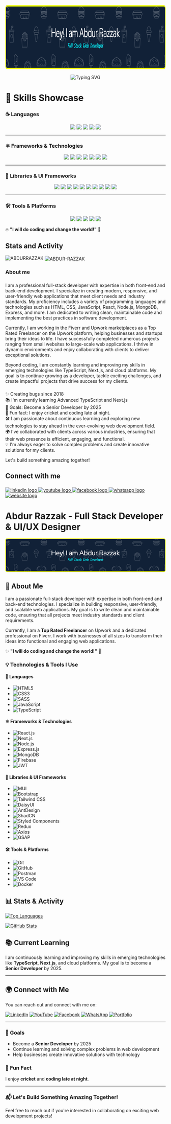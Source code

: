 <div align="center">
    <img height="200" src="https://raw.githubusercontent.com/fabrazzak/fabrazzak/refs/heads/main/github-header-image%20(1).png" />
</div>
<p align="center">
  <img src="https://readme-typing-svg.herokuapp.com?font=Nunito&pause=1000&width=435&lines=I+am+a+Front-end+Developer+%26+UI+designer" alt="Typing SVG">
</p>


<h1 align="left">🧠 Skills Showcase</h1>

### ☕ Languages  
<p align="center">
  <img src="https://img.shields.io/badge/html5-%23E34F26.svg?style=for-the-badge&logo=html5&logoColor=white" />
  <img src="https://img.shields.io/badge/css3-%231572B6.svg?style=for-the-badge&logo=css3&logoColor=white" />
  <img src="https://img.shields.io/badge/SASS-hotpink.svg?style=for-the-badge&logo=SASS&logoColor=white" />
  <img src="https://img.shields.io/badge/JavaScript%20-%23F7DF1E.svg?style=for-the-badge&logo=javascript&logoColor=black" />
  <img src="https://img.shields.io/badge/typescript-3178C6.svg?style=for-the-badge&logo=typescript&logoColor=white" />
</p>  

---

### ⚛️ Frameworks & Technologies  
<p align="center">
  <img src="https://img.shields.io/badge/react.js-61DAFB.svg?style=for-the-badge&logo=react&logoColor=black" />
  <img src="https://img.shields.io/badge/next.js-000000.svg?style=for-the-badge&logo=nextdotjs&logoColor=white" />
  <img src="https://img.shields.io/badge/node.js-339933.svg?style=for-the-badge&logo=nodedotjs&logoColor=white" />
  <img src="https://img.shields.io/badge/express.js-%23404d59.svg?style=for-the-badge&logo=express&logoColor=%2361DAFB" />
  <img src="https://img.shields.io/badge/MongoDB-%2347A248.svg?style=for-the-badge&logo=mongodb&logoColor=white" />
  <img src="https://img.shields.io/badge/Firebase-FFCA28.svg?style=for-the-badge&logo=firebase&logoColor=black" />
  <img src="https://img.shields.io/badge/JWT-000000.svg?style=for-the-badge&logo=jsonwebtokens&logoColor=white" />
</p>  

---

### 📘 Libraries & UI Frameworks  
<p align="center">
  <img src="https://img.shields.io/badge/mui-007FFF.svg?style=for-the-badge&logo=mui&logoColor=white" />
  <img src="https://img.shields.io/badge/Bootstrap-7952B3.svg?style=for-the-badge&logo=bootstrap&logoColor=white" />
  <img src="https://img.shields.io/badge/tailwind_css-06B6D4.svg?style=for-the-badge&logo=tailwindcss&logoColor=white" />
  <img src="https://img.shields.io/badge/DaisyUI-5A0EF8.svg?style=for-the-badge&logo=daisyui&logoColor=white" />
  <img src="https://img.shields.io/badge/AntDesign-0170FE.svg?style=for-the-badge&logo=antdesign&logoColor=white" />
  <img src="https://img.shields.io/badge/ShadCN-18181B.svg?style=for-the-badge&logo=shadcn&logoColor=white" />
  <img src="https://img.shields.io/badge/styled--components-DB7093?style=for-the-badge&logo=styled-components&logoColor=white" />
  <img src="https://img.shields.io/badge/Redux-764ABC.svg?style=for-the-badge&logo=redux&logoColor=white" />
  <img src="https://img.shields.io/badge/Axios-5A29E4.svg?style=for-the-badge&logo=axios&logoColor=white" />
  <img src="https://img.shields.io/badge/GSAP-00FF00.svg?style=for-the-badge&logo=greensock&logoColor=black" />
</p>  

---

### 🛠️ Tools & Platforms  
<p align="center">
  <img src="https://img.shields.io/badge/Git-F05032.svg?style=for-the-badge&logo=git&logoColor=white" />
  <img src="https://img.shields.io/badge/GitHub-181717.svg?style=for-the-badge&logo=github&logoColor=white" />
  <img src="https://img.shields.io/badge/Postman-FF6C37.svg?style=for-the-badge&logo=postman&logoColor=white" />
  <img src="https://img.shields.io/badge/VS_Code-007ACC.svg?style=for-the-badge&logo=visual-studio-code&logoColor=white" />
  <img src="https://img.shields.io/badge/Docker-2496ED.svg?style=for-the-badge&logo=docker&logoColor=white" />
</p>


🔥 **"I will do coding and change the world!"** 🚀

###

<h2 align="left">Stats and Activity</h2>
<p><img align="left" src="https://github-readme-stats.vercel.app/api/top-langs?username=fabrazzak&show_icons=true&locale=en&layout=compact" alt="ABDURRAZZAK" /></p>


<p>&nbsp;<img align="center" src="https://github-readme-stats.vercel.app/api?username=fabrazzak&show_icons=true&locale=en" alt="ABDUR-RAZZAK" /></p>

<h3 align="left">About me</h3>

###

<p align="left">
I am a professional full-stack developer with expertise in both front-end and back-end development. I specialize in creating modern, responsive, and user-friendly web applications that meet client needs and industry standards. My proficiency includes a variety of programming languages and technologies such as HTML, CSS, JavaScript, React, Node.js, MongoDB, Express, and more. I am dedicated to writing clean, maintainable code and implementing the best practices in software development.
</p>

<p align="left">
Currently, I am working in the Fiverr and Upwork marketplaces as a Top Rated Freelancer on the Upwork platform, helping businesses and startups bring their ideas to life. I have successfully completed numerous projects ranging from small websites to large-scale web applications. I thrive in dynamic environments and enjoy collaborating with clients to deliver exceptional solutions.
</p>


<p align="left">
Beyond coding, I am constantly learning and improving my skills in emerging technologies like TypeScript, Next.js, and cloud platforms. My goal is to continue growing as a developer, tackle exciting challenges, and create impactful projects that drive success for my clients.
</p>






###

<p align="left">
✨ Creating bugs since 2018  
</br>
📚 I'm currently learning Advanced TypeScript and Next.js  
  </br>
🎯 Goals: Become a Senior Developer by 2025  
</br>
🎲 Fun fact: I enjoy cricket and coding late at night.  
</br>
🛠 I am passionate about continuous learning and exploring new technologies to stay ahead in the ever-evolving web development field.  
</br>
🌍 I’ve collaborated with clients across various industries, ensuring that their web presence is efficient, engaging, and functional.  
</br>
💡 I'm always eager to solve complex problems and create innovative solutions for my clients.  

</p>

Let's build something amazing together!



###

<h2 align="left">Connect with me</h2>

###

<div align="left">
  <a href="https://www.linkedin.com/in/abdur-razzak80/" target="_blank">
    <img src="https://raw.githubusercontent.com/maurodesouza/profile-readme-generator/master/src/assets/icons/social/linkedin/default.svg" width="52" height="40" alt="linkedin logo" />
  </a>
  <a href="https://www.youtube.com/@AbdurRazzak-i2f" target="_blank">
    <img src="https://raw.githubusercontent.com/maurodesouza/profile-readme-generator/master/src/assets/icons/social/youtube/default.svg" width="52" height="40" alt="youtube logo" />
  </a>
  <a href="https://www.facebook.com/Abdurrazzak309/" target="_blank">
    <img src="https://raw.githubusercontent.com/maurodesouza/profile-readme-generator/master/src/assets/icons/social/facebook/default.svg" width="52" height="40" alt="facebook logo" />
  </a>
 <a href="https://wa.me/01703906080" target="_blank">
  <img src="https://raw.githubusercontent.com/maurodesouza/profile-readme-generator/master/src/assets/icons/social/whatsapp/default.svg" width="52" height="40" alt="whatsapp logo" />
</a>
  <a href="https://abdur-razzak.online/" target="_blank">
    <img src="https://img.icons8.com/ios-filled/50/000000/domain.png" width="52" height="40" alt="website logo" />
  </a>
</div>



# Abdur Razzak - Full Stack Developer & UI/UX Designer

![Header Image](https://raw.githubusercontent.com/fabrazzak/fabrazzak/refs/heads/main/github-header-image%20(1).png)

## 🌟 About Me

I am a passionate full-stack developer with expertise in both front-end and back-end technologies. I specialize in building responsive, user-friendly, and scalable web applications. My goal is to write clean and maintainable code, ensuring that all projects meet industry standards and client requirements.

Currently, I am a **Top Rated Freelancer** on Upwork and a dedicated professional on Fiverr. I work with businesses of all sizes to transform their ideas into functional and engaging web applications.

✨ **"I will do coding and change the world!"** 🚀

### 💡 Technologies & Tools I Use

#### 📜 Languages
- ![HTML5](https://img.shields.io/badge/html5-%23E34F26.svg?style=for-the-badge&logo=html5&logoColor=white)
- ![CSS3](https://img.shields.io/badge/css3-%231572B6.svg?style=for-the-badge&logo=css3&logoColor=white)
- ![SASS](https://img.shields.io/badge/SASS-hotpink.svg?style=for-the-badge&logo=SASS&logoColor=white)
- ![JavaScript](https://img.shields.io/badge/JavaScript%20-%23F7DF1E.svg?style=for-the-badge&logo=javascript&logoColor=black)
- ![TypeScript](https://img.shields.io/badge/typescript-3178C6.svg?style=for-the-badge&logo=typescript&logoColor=white)

#### ⚛️ Frameworks & Technologies
- ![React.js](https://img.shields.io/badge/react.js-61DAFB.svg?style=for-the-badge&logo=react&logoColor=black)
- ![Next.js](https://img.shields.io/badge/next.js-000000.svg?style=for-the-badge&logo=nextdotjs&logoColor=white)
- ![Node.js](https://img.shields.io/badge/node.js-339933.svg?style=for-the-badge&logo=nodedotjs&logoColor=white)
- ![Express.js](https://img.shields.io/badge/express.js-%23404d59.svg?style=for-the-badge&logo=express&logoColor=%2361DAFB)
- ![MongoDB](https://img.shields.io/badge/MongoDB-%2347A248.svg?style=for-the-badge&logo=mongodb&logoColor=white)
- ![Firebase](https://img.shields.io/badge/Firebase-FFCA28.svg?style=for-the-badge&logo=firebase&logoColor=black)
- ![JWT](https://img.shields.io/badge/JWT-000000.svg?style=for-the-badge&logo=jsonwebtokens&logoColor=white)

#### 📘 Libraries & UI Frameworks
- ![MUI](https://img.shields.io/badge/mui-007FFF.svg?style=for-the-badge&logo=mui&logoColor=white)
- ![Bootstrap](https://img.shields.io/badge/Bootstrap-7952B3.svg?style=for-the-badge&logo=bootstrap&logoColor=white)
- ![Tailwind CSS](https://img.shields.io/badge/tailwind_css-06B6D4.svg?style=for-the-badge&logo=tailwindcss&logoColor=white)
- ![DaisyUI](https://img.shields.io/badge/DaisyUI-5A0EF8.svg?style=for-the-badge&logo=daisyui&logoColor=white)
- ![AntDesign](https://img.shields.io/badge/AntDesign-0170FE.svg?style=for-the-badge&logo=antdesign&logoColor=white)
- ![ShadCN](https://img.shields.io/badge/ShadCN-18181B.svg?style=for-the-badge&logo=shadcn&logoColor=white)
- ![Styled Components](https://img.shields.io/badge/styled--components-DB7093?style=for-the-badge&logo=styled-components&logoColor=white)
- ![Redux](https://img.shields.io/badge/Redux-764ABC.svg?style=for-the-badge&logo=redux&logoColor=white)
- ![Axios](https://img.shields.io/badge/Axios-5A29E4.svg?style=for-the-badge&logo=axios&logoColor=white)
- ![GSAP](https://img.shields.io/badge/GSAP-00FF00.svg?style=for-the-badge&logo=greensock&logoColor=black)

#### 🛠️ Tools & Platforms
- ![Git](https://img.shields.io/badge/Git-F05032.svg?style=for-the-badge&logo=git&logoColor=white)
- ![GitHub](https://img.shields.io/badge/GitHub-181717.svg?style=for-the-badge&logo=github&logoColor=white)
- ![Postman](https://img.shields.io/badge/Postman-FF6C37.svg?style=for-the-badge&logo=postman&logoColor=white)
- ![VS Code](https://img.shields.io/badge/VS_Code-007ACC.svg?style=for-the-badge&logo=visual-studio-code&logoColor=white)
- ![Docker](https://img.shields.io/badge/Docker-2496ED.svg?style=for-the-badge&logo=docker&logoColor=white)

## 📊 Stats & Activity

[![Top Languages](https://github-readme-stats.vercel.app/api/top-langs?username=fabrazzak&show_icons=true&locale=en&layout=compact)](https://github.com/fabrazzak)

[![GitHub Stats](https://github-readme-stats.vercel.app/api?username=fabrazzak&show_icons=true&locale=en)](https://github.com/fabrazzak)

## 📚 Current Learning
I am continuously learning and improving my skills in emerging technologies like **TypeScript**, **Next.js**, and cloud platforms. My goal is to become a **Senior Developer** by 2025.

---

## 🌍 Connect with Me

You can reach out and connect with me on:

[![LinkedIn](https://img.shields.io/badge/LinkedIn-0A66C2.svg?style=for-the-badge&logo=linkedin&logoColor=white)](https://www.linkedin.com/in/abdur-razzak80/)
[![YouTube](https://img.shields.io/badge/YouTube-FF0000.svg?style=for-the-badge&logo=youtube&logoColor=white)](https://www.youtube.com/@AbdurRazzak-i2f)
[![Facebook](https://img.shields.io/badge/Facebook-1877F2.svg?style=for-the-badge&logo=facebook&logoColor=white)](https://www.facebook.com/Abdurrazzak309/)
[![WhatsApp](https://img.shields.io/badge/WhatsApp-25D366.svg?style=for-the-badge&logo=whatsapp&logoColor=white)](https://wa.me/01703906080)
[![Portfolio](https://img.shields.io/badge/Portfolio-9538E2.svg?style=for-the-badge&logo=github&logoColor=white)](https://abdur-razzak.online/)



---

### 🎯 Goals
- Become a **Senior Developer** by 2025
- Continue learning and solving complex problems in web development
- Help businesses create innovative solutions with technology

### 🎲 Fun Fact
I enjoy **cricket** and **coding late at night**.

---

### 📬 Let's Build Something Amazing Together!
Feel free to reach out if you're interested in collaborating on exciting web development projects!



